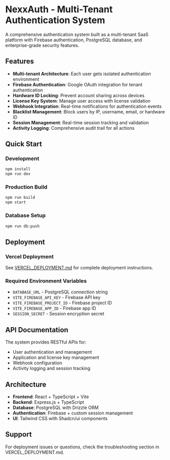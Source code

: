 # NexxAuth - Multi-Tenant Authentication System

A comprehensive authentication system built as a multi-tenant SaaS platform with Firebase authentication, PostgreSQL database, and enterprise-grade security features.

## Features

- **Multi-tenant Architecture**: Each user gets isolated authentication environment
- **Firebase Authentication**: Google OAuth integration for tenant authentication
- **Hardware ID Locking**: Prevent account sharing across devices
- **License Key System**: Manage user access with license validation
- **Webhook Integration**: Real-time notifications for authentication events
- **Blacklist Management**: Block users by IP, username, email, or hardware ID
- **Session Management**: Real-time session tracking and validation
- **Activity Logging**: Comprehensive audit trail for all actions

## Quick Start

### Development
```bash
npm install
npm run dev
```

### Production Build
```bash
npm run build
npm start
```

### Database Setup
```bash
npm run db:push
```

## Deployment

### Vercel Deployment
See [VERCEL_DEPLOYMENT.md](./VERCEL_DEPLOYMENT.md) for complete deployment instructions.

### Required Environment Variables
- `DATABASE_URL` - PostgreSQL connection string
- `VITE_FIREBASE_API_KEY` - Firebase API key
- `VITE_FIREBASE_PROJECT_ID` - Firebase project ID
- `VITE_FIREBASE_APP_ID` - Firebase app ID
- `SESSION_SECRET` - Session encryption secret

## API Documentation

The system provides RESTful APIs for:
- User authentication and management
- Application and license key management
- Webhook configuration
- Activity logging and session tracking

## Architecture

- **Frontend**: React + TypeScript + Vite
- **Backend**: Express.js + TypeScript
- **Database**: PostgreSQL with Drizzle ORM
- **Authentication**: Firebase + custom session management
- **UI**: Tailwind CSS with Shadcn/ui components

## Support

For deployment issues or questions, check the troubleshooting section in VERCEL_DEPLOYMENT.md.